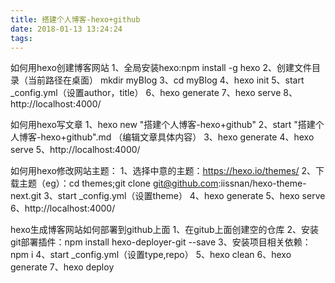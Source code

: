 ```yaml
---
title: 搭建个人博客-hexo+github
date: 2018-01-13 13:24:24
tags:
---
```


如何用hexo创建博客网站
1、全局安装hexo:npm install -g hexo
2、创建文件目录（当前路径在桌面） mkdir myBlog
3、cd myBlog
4、hexo init
5、start _config.yml（设置author，title）
6、hexo generate
7、hexo serve
8、http://localhost:4000/

如何用hexo写文章
1、hexo new "搭建个人博客-hexo+github" 
2、start "搭建个人博客-hexo+github".md （编辑文章具体内容）
3、hexo generate
4、hexo serve
5、http://localhost:4000/

如何用hexo修改网站主题：
1、选择中意的主题：https://hexo.io/themes/
2、下载主题（eg）：cd themes;git clone git@github.com:iissnan/hexo-theme-next.git 
3、start _config.yml（设置theme）
4、hexo generate
5、hexo serve
6、http://localhost:4000/ 

hexo生成博客网站如何部署到github上面
1、在gitub上面创建空的仓库
2、安装git部署插件：npm install hexo-deployer-git --save
3、安装项目相关依赖：npm i
4、start _config.yml（设置type,repo）
5、hexo clean
6、hexo generate
7、hexo deploy
